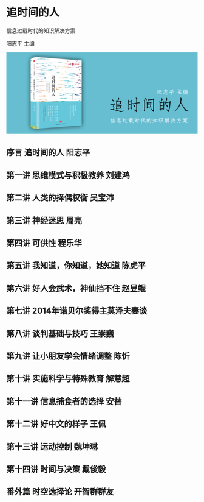 追时间的人
========================================

信息过载时代的知识解决方案

阳志平 主编

![](contents/wx-cover.png)


序言 追时间的人 阳志平
----------------------------------------

第一讲 思维模式与积极教养 刘建鸿
----------------------------------------

第二讲 人类的择偶权衡 吴宝沛
----------------------------------------

第三讲 神经迷思 周亮
----------------------------------------

第四讲 可供性 程乐华
----------------------------------------

第五讲 我知道，你知道，她知道 陈虎平
----------------------------------------

第六讲 好人会武术，神仙挡不住 赵昱鲲
----------------------------------------

第七讲 2014年诺贝尔奖得主莫泽夫妻谈
----------------------------------------

第八讲 谈判基础与技巧 王崇巍
----------------------------------------

第九讲 让小朋友学会情绪调整 陈忻
----------------------------------------

第十讲 实施科学与特殊教育 解慧超
----------------------------------------

第十一讲 信息捕食者的选择 安替
----------------------------------------

第十二讲 好中文的样子 王佩
----------------------------------------

第十三讲 运动控制 魏坤琳
----------------------------------------

第十四讲 时间与决策 戴俊毅
----------------------------------------

番外篇 时空选择论 开智群群友
----------------------------------------